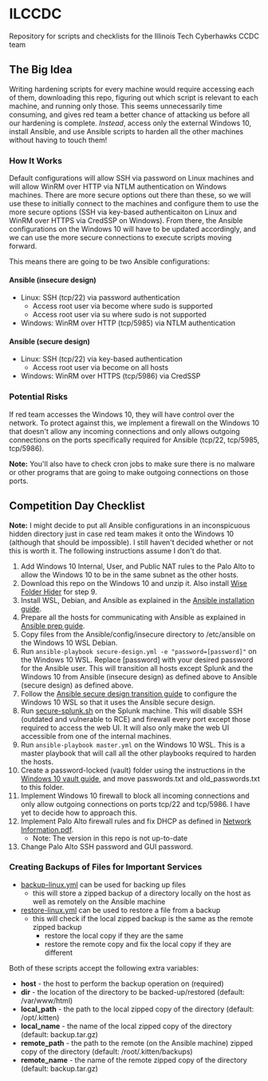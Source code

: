 # ILCCDC
Repository for scripts and checklists for the Illinois Tech Cyberhawks CCDC team

## The Big Idea
Writing hardening scripts for every machine would require accessing each of them, downloading this repo, figuring out which script is relevant to each machine, and running only those. This seems unnecessarily time consuming, and gives red team a better chance of attacking us before all our hardening is complete.
*Instead*, access only the external Windows 10, install Ansible, and use Ansible scripts to harden all the other machines without having to touch them!

### How It Works
Default configurations will allow SSH via password on Linux machines and will allow WinRM over HTTP via NTLM authentication on Windows machines. There are more secure options out there than these, so we will use these to initially connect to the machines and configure them to use the more secure options (SSH via key-based authenticaiton on Linux and WinRM over HTTPS via CredSSP on Windows). From there, the Ansible configurations on the Windows 10 will have to be updated accordingly, and we can use the more secure connections to execute scripts moving forward.

This means there are going to be two Ansible configurations:
#### Ansible (insecure design)
- Linux: SSH (tcp/22) via password authentication
  - Access root user via become where sudo is supported
  - Access root user via su where sudo is not supported
- Windows: WinRM over HTTP (tcp/5985) via NTLM authentication
#### Ansible (secure design)
- Linux: SSH (tcp/22) via key-based authentication
  - Access root user via become on all hosts
- Windows: WinRM over HTTPS (tcp/5986) via CredSSP

### Potential Risks
If red team accesses the Windows 10, they will have control over the network. To protect against this, we implement a firewall on the Windows 10 that doesn't allow any incoming connections and only allows outgoing connections on the ports specifically required for Ansible (tcp/22, tcp/5985, tcp/5986).

**Note:** You'll also have to check cron jobs to make sure there is no malware or other programs that are going to make outgoing connections on those ports.

## Competition Day Checklist

**Note:** I might decide to put all Ansible configurations in an inconspicuous hidden directory just in case red team makes it onto the Windows 10 (although that should be impossible). I still haven't decided whether or not this is worth it. The following instructions assume I don't do that.
1. Add Windows 10 Internal, User, and Public NAT rules to the Palo Alto to allow the Windows 10 to be in the same subnet as the other hosts.
2. Download this repo on the Windows 10 and unzip it. Also install [Wise Folder Hider](https://www.wisecleaner.com/wise-folder-hider.html) for step 9.
3. Install WSL, Debian, and Ansible as explained in the [Ansible installation guide](Guides/Ansible%20Installation.md).
4. Prepare all the hosts for communicating with Ansible as explained in [Ansible prep guide](Guides/Ansible%20Preparation.md).
5. Copy files from the Ansible/config/insecure directory to /etc/ansible on the Windows 10 WSL Debian.
6. Run `ansible-playbook secure-design.yml -e "password=[password]"` on the Windows 10 WSL. Replace [password] with your desired password for the Ansible user. This will transition all hosts except Splunk and the Windows 10 from Ansible (insecure design) as defined above to Ansible (secure design) as defined above.
7. Follow the [Ansible secure design transition guide](Guides/Ansible%20Secure%20Design%20Transition.md) to configure the Windows 10 WSL so that it uses the Ansible secure design.
7. Run [secure-splunk.sh](Scripts/secure-splunk.sh) on the Splunk machine. This will disable SSH (outdated and vulnerable to RCE) and firewall every port except those required to access the web UI. It will also only make the web UI accessible from one of the internal machines.
8. Run `ansible-playbook master.yml` on the Windows 10 WSL. This is a master playbook that will call all the other playbooks required to harden the hosts.
9. Create a password-locked (vault) folder using the instructions in the [Windows 10 vault guide](Guides/Windows%2010%20Vault.md), and move passwords.txt and old_passwords.txt to this folder.
10. Implement Windows 10 firewall to block all incoming connections and only allow outgoing connections on ports tcp/22 and tcp/5986. I have yet to decide how to approach this.
11. Implement Palo Alto firewall rules and fix DHCP as defined in [Network Information.pdf](Network%20Information.pdf).
    - Note: The version in this repo is not up-to-date
13. Change Palo Alto SSH password and GUI password.

### Creating Backups of Files for Important Services
- [backup-linux.yml](Ansible/backup-linux.yml) can be used for backing up files
  - this will store a zipped backup of a directory locally on the host as well as remotely on the Ansible machine
- [restore-linux.yml](Ansible/restore-linux.yml) can be used to restore a file from a backup
  - this will check if the local zipped backup is the same as the remote zipped backup
    - restore the local copy if they are the same
    - restore the remote copy and fix the local copy if they are different

Both of these scripts accept the following extra variables:
- **host** - the host to perform the backup operation on (required)
- **dir** - the location of the directory to be backed-up/restored (default: /var/www/html)
- **local_path** - the path to the local zipped copy of the directory (default: /opt/.kitten)
- **local_name** -  the name of the local zipped copy of the directory (default: backup.tar.gz)
- **remote_path** - the path to the remote (on the Ansible machine) zipped copy of the directory (default: /root/.kitten/backups)
- **remote_name** - the name of the remote zipped copy of the directory (default: backup.tar.gz)
